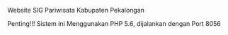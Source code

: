 Website SIG Pariwisata Kabupaten Pekalongan

Penting!!! Sistem ini Menggunakan PHP 5.6, dijalankan dengan Port 8056
